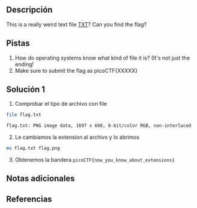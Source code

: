 ## Descripción
This is a really weird text file [TXT](https://jupiter.challenges.picoctf.org/static/e7e5d188621ee705ceeb0452525412ef/flag.txt)? 
Can you find the flag?

## Pistas
1. How do operating systems know what kind of file it is? (It's not just the ending!
2. Make sure to submit the flag as picoCTF{XXXXX}
## Solución 1

1. Comprobar el tipo de archivo con file
```bash
file flag.txt

flag.txt: PNG image data, 1697 x 608, 8-bit/color RGB, non-interlaced

```
2. Le cambiamos la extension al archivo y lo abrimos
```bash
mv flag.txt flag.png
```
3. Obtenemos la bandera
`picoCTF{now_you_know_about_extensions}`
## Notas adicionales

## Referencias
